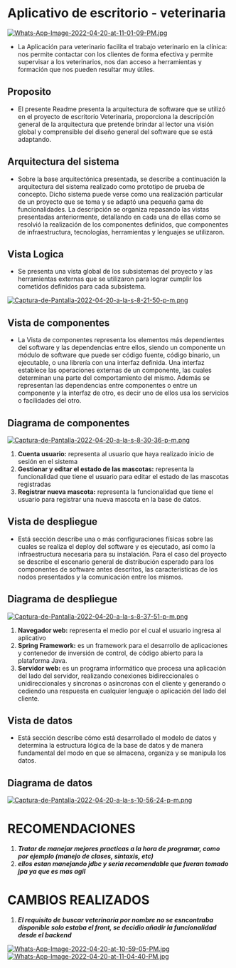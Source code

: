 # Aplicativo de escritorio - veterinaria

[![Whats-App-Image-2022-04-20-at-11-01-09-PM.jpg](https://i.postimg.cc/022LhRyp/Whats-App-Image-2022-04-20-at-11-01-09-PM.jpg)](https://postimg.cc/BtkY1zD6)

- La Aplicación para veterinario facilita el trabajo veterinario en la clínica: nos permite contactar con los clientes de forma efectiva y permite supervisar a los veterinarios, nos dan acceso a herramientas y formación que nos pueden resultar muy útiles.

## Proposito

- El presente Readme presenta la arquitectura de software que se utilizó en el proyecto de escritorio Veterinaria, proporciona la descripción general de la arquitectura que pretende brindar al lector una visión global y comprensible del diseño general del software que se está adaptando.

## Arquitectura del sistema

- Sobre la base arquitectónica presentada, se describe a continuación la arquitectura del sistema realizado como prototipo de prueba de concepto. Dicho sistema puede verse como una realización particular de un proyecto que se toma y se adaptó una pequeña gama de funcionalidades. La descripción se organiza repasando las vistas presentadas anteriormente, detallando en cada una de ellas como se resolvió la realización de los componentes definidos, que componentes de infraestructura, tecnologías, herramientas y lenguajes se utilizaron.

## Vista Logica
- Se presenta una vista global de los subsistemas del proyecto y las herramientas externas que se utilizaron para lograr cumplir los cometidos definidos para cada subsistema.

[![Captura-de-Pantalla-2022-04-20-a-la-s-8-21-50-p-m.png](https://i.postimg.cc/NjgH7FN6/Captura-de-Pantalla-2022-04-20-a-la-s-8-21-50-p-m.png)](https://postimg.cc/xc489fV8)

## Vista de componentes
- La Vista de componentes representa los elementos más dependientes del software y las dependencias entre ellos, siendo un componente un módulo de software que puede ser código fuente, código binario, un ejecutable, o una librería con una interfaz definida. Una interfaz establece las operaciones externas de un componente, las cuales determinan una parte del comportamiento del mismo. Además se representan las dependencias entre componentes o entre un componente y la interfaz de otro, es decir uno de ellos usa los servicios o facilidades del otro.

## Diagrama de componentes
[![Captura-de-Pantalla-2022-04-20-a-la-s-8-30-36-p-m.png](https://i.postimg.cc/cHjzwV03/Captura-de-Pantalla-2022-04-20-a-la-s-8-30-36-p-m.png)](https://postimg.cc/34X9Hfyr)

1. **Cuenta usuario:** representa al usuario que haya realizado inicio de sesión en el sistema
2. **Gestionar y editar el estado de las mascotas:** representa la funcionalidad que tiene el usuario para editar el estado de las mascotas registradas
3. **Registrar nueva mascota:** representa la funcionalidad que tiene el usuario para registrar una nueva mascota en la base de datos.

## Vista de despliegue
- Está sección describe una o más configuraciones físicas sobre las cuales se realiza el deploy del software y es ejecutado, así como la infraestructura necesaria para su instalación. Para el caso del proyecto se describe el escenario general de distribución esperado para los componentes de software antes descritos, las características de los nodos presentados y la comunicación entre los mismos.

## Diagrama de despliegue
[![Captura-de-Pantalla-2022-04-20-a-la-s-8-37-51-p-m.png](https://i.postimg.cc/0j496tHX/Captura-de-Pantalla-2022-04-20-a-la-s-8-37-51-p-m.png)](https://postimg.cc/kRW0zyCW)

1. **Navegador web:** representa el medio por el cual el usuario ingresa al aplicativo
2. **Spring Framework:** es un framework para el desarrollo de aplicaciones y contenedor de inversión de control, de código abierto para la plataforma Java.
3. **Servidor web:** es un programa informático que procesa una aplicación del lado del servidor, realizando conexiones bidireccionales o unidireccionales y síncronas o asíncronas con el cliente y generando o cediendo una respuesta en cualquier lenguaje o aplicación del lado del cliente.

## Vista de datos
- Está sección describe cómo está desarrollado el modelo de datos y determina la estructura lógica de la base de datos y de manera fundamental del modo en que se almacena, organiza y se manipula los datos.

## Diagrama de datos
[![Captura-de-Pantalla-2022-04-20-a-la-s-10-56-24-p-m.png](https://i.postimg.cc/9QDYq1L3/Captura-de-Pantalla-2022-04-20-a-la-s-10-56-24-p-m.png)](https://postimg.cc/QFrT2gLS)

# RECOMENDACIONES 
1. ***Tratar de manejar mejores practicas a la hora de programar, como por ejemplo (manejo de clases, sintaxis, etc)***
2. ***ellos estan manejando jdbc y seria recomendable que fueran tomado jpa ya que es mas agil***

# CAMBIOS REALIZADOS
1. ***El requisito de buscar veterinaria por nombre no se esncontraba disponible solo estaba el front, se decidio añadir la funcionalidad desde el backend***

[![Whats-App-Image-2022-04-20-at-10-59-05-PM.jpg](https://i.postimg.cc/KY6by9Hm/Whats-App-Image-2022-04-20-at-10-59-05-PM.jpg)](https://postimg.cc/kVvzQyCH)
[![Whats-App-Image-2022-04-20-at-11-04-40-PM.jpg](https://i.postimg.cc/rpWb5qfL/Whats-App-Image-2022-04-20-at-11-04-40-PM.jpg)](https://postimg.cc/Z9bVSzkf)



